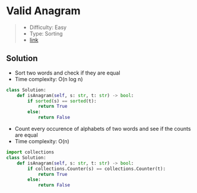 # Valid Anagram

> - Difficulty: Easy
> - Type: Sorting
> - [link](https://leetcode.com/problems/valid-anagram/)

## Solution

- Sort two words and check if they are equal
- Time complexity: O(n log n)

```python
class Solution:
    def isAnagram(self, s: str, t: str) -> bool:
        if sorted(s) == sorted(t):
            return True
        else:
            return False
```

- Count every occurence of alphabets of two words and see if the counts are equal
- Time complexity: O(n)

```python
import collections
class Solution:
    def isAnagram(self, s: str, t: str) -> bool:
        if collections.Counter(s) == collections.Counter(t):
            return True
        else:
            return False
```

